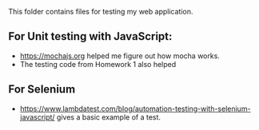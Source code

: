 This folder contains files for testing my web application.

## For Unit testing with JavaScript:
* https://mochajs.org helped me figure out how mocha works.
* The testing code from Homework 1 also helped

## For Selenium
* https://www.lambdatest.com/blog/automation-testing-with-selenium-javascript/ gives a basic example of a test.

